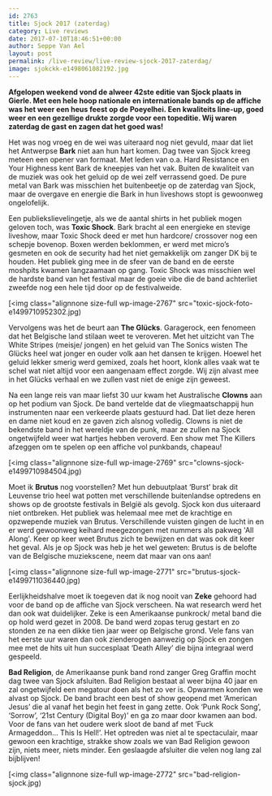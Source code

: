 ```yaml
---
id: 2763
title: Sjock 2017 (zaterdag)
category: Live reviews
date: 2017-07-10T18:46:51+00:00
author: Seppe Van Ael
layout: post
permalink: /live-review/live-review-sjock-2017-zaterdag/
image: sjokckk-e1498061082192.jpg
---
```

**Afgelopen weekend vond de alweer 42ste editie van Sjock plaats in Gierle. Met een hele hoop nationale en internationale bands op de affiche was het weer een heus feest op de Poeyelhei. Een kwaliteits line-up, goed weer en een gezellige drukte zorgde voor een topeditie. Wij waren zaterdag de gast en zagen dat het goed was!**

Het was nog vroeg en de wei was uiteraard nog niet gevuld, maar dat liet het Antwerpse **Bark** niet aan hun hart komen. Dag twee van Sjock kreeg meteen een opener van formaat. Met leden van o.a. Hard Resistance en Your Highness kent Bark de kneepjes van het vak. Buiten de kwaliteit van de muziek was ook het geluid op de wei zelf verrassend goed. De pure metal van Bark was misschien het buitenbeetje op de zaterdag van Sjock, maar de overgave en energie die Bark in hun liveshows stopt is gewoonweg ongelofelijk.

Een publiekslievelingetje, als we de aantal shirts in het publiek mogen geloven toch, was **Toxic Shock**. Bark bracht al een energieke en stevige liveshow, maar Toxic Shock deed er met hun hardcore/ crossover nog een schepje bovenop. Boxen werden beklommen, er werd met micro’s gesmeten en ook de security had het niet gemakkelijk om zanger DK bij te houden. Het publiek ging mee in de sfeer van de band en de eerste moshpits kwamen langzaamaan op gang. Toxic Shock was misschien wel de hardste band van het festival maar de goeie vibe die de band achterliet zweefde nog een hele tijd door op de festivalweide.

[<img class="alignnone size-full wp-image-2767" src="toxic-sjock-foto-e1499710952302.jpg)

Vervolgens was het de beurt aan **The Glücks**. Garagerock, een fenomeen dat het Belgische land stilaan weet te veroveren. Met het uitzicht van The White Stripes (meisje/ jongen) en het geluid van The Sonics wisten The Glücks heel wat jonger en ouder volk aan het dansen te krijgen. Hoewel het geluid lekker smerig werd gemixed, zoals het hoort, klonk alles vaak wat te schel wat niet altijd voor een aangenaam effect zorgde. Wij zijn alvast mee in het Glücks verhaal en we zullen vast niet de enige zijn geweest.

Na een lange reis van maar liefst 30 uur kwam het Australische **Clowns** aan op het podium van Sjock. De band vertelde dat de vliegmaatschappij hun instrumenten naar een verkeerde plaats gestuurd had. Dat liet deze heren en dame niet koud en ze gaven zich alsnog volledig. Clowns is niet de bekendste band in het wereldje van de punk, maar ze zullen na Sjock ongetwijfeld weer wat hartjes hebben veroverd. Een show met The Killers afzeggen om te spelen op een affiche vol punkbands, chapeau!

[<img class="alignnone size-full wp-image-2769" src="clowns-sjock-e1499710984504.jpg)

Moet ik **Brutus** nog voorstellen? Met hun debuutplaat ‘Burst’ brak dit Leuvense trio heel wat potten met verschillende buitenlandse optredens en shows op de grootste festivals in België als gevolg. Sjock kon dus uiteraard niet ontbreken. Het publiek was helemaal mee met de krachtige en opzwepende muziek van Brutus. Verschillende vuisten gingen de lucht in en er werd gewoonweg keihard meegezongen met nummers als pakweg 'All Along'. Keer op keer weet Brutus zich te bewijzen en dat was ook dit keer het geval. Als je op Sjock was heb je het wel geweten: Brutus is de belofte van de Belgische muziekscene, neem dat maar van ons aan!

[<img class="alignnone size-full wp-image-2771" src="brutus-sjock-e1499711036440.jpg)

Eerlijkheidshalve moet ik toegeven dat ik nog nooit van **Zeke** gehoord had voor de band op de affiche van Sjock verscheen. Na wat research werd het dan ook wat duidelijker. Zeke is een Amerikaanse punkrock/ metal band die op hold werd gezet in 2008. De band werd zopas terug gestart en zo stonden ze na een dikke tien jaar weer op Belgische grond. Vele fans van het eerste uur waren dan ook zienderogen aanwezig op Sjock en zongen mee met de hits uit hun succesplaat ‘Death Alley’ die bijna integraal werd gespeeld.

**Bad Religion**, de Amerikaanse punk band rond zanger Greg Graffin mocht dag twee van Sjock afsluiten. Bad Religion bestaat al weer bijna 40 jaar en zal ongetwijfeld een megatour doen als het zo ver is. Opwarmen konden we alvast op Sjock. De band bracht een best of show geopend met ‘American Jesus’ die al vanaf het begin het feest in gang zette. Ook ‘Punk Rock Song’, ‘Sorrow’, ‘21st Century (Digital Boy)’ en ga zo maar door kwamen aan bod. Voor de fans van het oudere werk sloot de band af met ‘Fuck Armageddon… This Is Hell!’. Het optreden was niet al te spectaculair, maar gewoon een krachtige, strakke show zoals we van Bad Religion gewoon zijn, niets meer, niets minder. Een geslaagde afsluiter die velen nog lang zal bijblijven!

[<img class="alignnone size-full wp-image-2772" src="bad-religion-sjock.jpg)